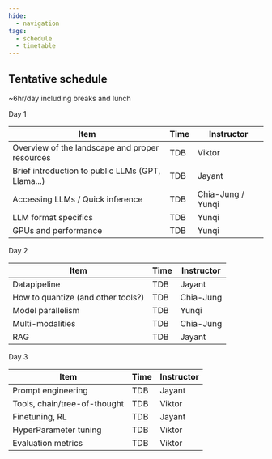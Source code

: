 ```yaml
---
hide:
  - navigation
tags:
  - schedule
  - timetable
---
```


## Tentative schedule

~6hr/day including breaks and lunch

Day 1  

| Item | Time | Instructor |
|---|---|---|
| Overview of the landscape and proper resources | TDB | Viktor |
| Brief introduction to public LLMs (GPT, Llama...) | TDB | Jayant | 
| Accessing LLMs / Quick inference | TDB | Chia-Jung / Yunqi | 
| LLM format specifics | TDB | Yunqi |
| GPUs and performance | TDB | Yunqi | 

Day 2  

| Item | Time | Instructor |
|---|---|---|
| Datapipeline | TDB | Jayant |
| How to quantize (and other tools?) | TDB | Chia-Jung |
| Model parallelism | TDB | Yunqi |
| Multi-modalities | TDB | Chia-Jung |
| RAG | TDB | Jayant |


Day 3  

| Item | Time | Instructor |
|---|---|---|
| Prompt engineering | TDB | Jayant |
| Tools, chain/tree-of-thought | TDB | Viktor |
| Finetuning, RL | TDB | Jayant |
| HyperParameter tuning | TDB | Viktor |
| Evaluation metrics | TDB | Viktor |
